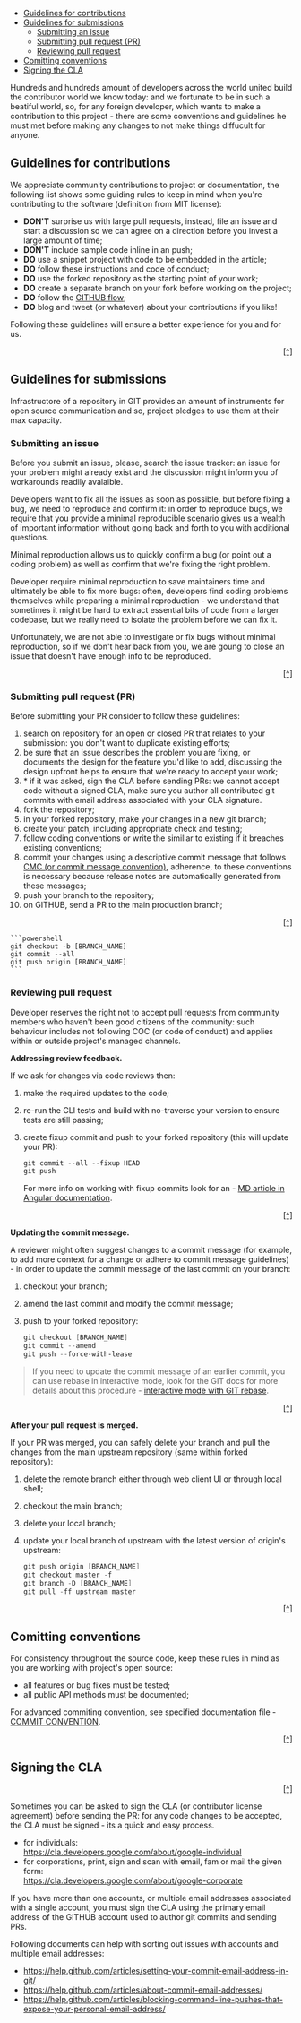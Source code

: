 - [Guidelines for contributions](#guidelines-for-contributions)
- [Guidelines for submissions](#guidelines-for-submissions)
  - [Submitting an issue](#submitting-an-issue)
  - [Submitting pull request (PR)](#submitting-pull-request-pr)
  - [Reviewing pull request](#reviewing-pull-request)
- [Comitting conventions](#comitting-conventions)
- [Signing the CLA](#signing-the-cla)

Hundreds and hundreds amount of developers across the world united build the contributor world we know today: and we fortunate to be in such a beatiful world, so, for any foreign developer, which wants to make a contribution to this project - there are some conventions and guidelines he must met before making any changes to not make things diffucult for anyone.

Guidelines for contributions
----------------------------

We appreciate community contributions to project or documentation, the following list shows some guiding rules to keep in mind when you're contributing to the software (definition from MIT license):

- **DON'T** surprise us with large pull requests, instead, file an issue and start a discussion so we can agree on a direction before you invest a large amount of time;
- **DON'T** include sample code inline in an push;
- **DO** use a snippet project with code to be embedded in the article;
- **DO** follow these instructions and code of conduct;
- **DO** use the forked repository as the starting point of your work;
- **DO** create a separate branch on your fork before working on the project;
- **DO** follow the [GITHUB flow](https://guides.github.com/introduction/flow/);
- **DO** blog and tweet (or whatever) about your contributions if you like!

Following these guidelines will ensure a better experience for you and for us.

<p align="right"><a href="#readme-top" title="Back to the top of MD file">[^]</a></p>

Guidelines for submissions
--------------------------

Infrastructore of a repository in GIT provides an amount of instruments for open source communication and so, project pledges to use them at their max capacity.

### Submitting an issue

Before you submit an issue, please, search the issue tracker: an issue for your problem might already exist and the discussion might inform you of workarounds readily avalaible.

Developers want to fix all the issues as soon as possible, but before fixing a bug, we need to reproduce and confirm it: in order to reproduce bugs, we require that you provide a minimal reproducible scenario gives us a wealth of important information without going back and forth to you with additional questions.

Minimal reproduction allows us to quickly confirm a bug (or point out a coding problem) as well as confirm that we're fixing the right problem.

Developer require minimal reproduction to save maintainers time and ultimately be able to fix more bugs: often, developers find coding problems themselves while preparing a minimal reproduction - we understand that sometimes it might be hard to extract essential bits of code from a larger codebase, but we really need to isolate the problem before we can fix it.

Unfortunately, we are not able to investigate or fix bugs without minimal reproduction, so if we don't hear back from you, we are goung to close an issue that doesn't have enough info to be reproduced.

<p align="right"><a href="#readme-top" title="Back to the top of MD file">[^]</a></p>

### Submitting pull request (PR)

Before submitting your PR consider to follow these guidelines:

1. search on repository for an open or closed PR that relates to your submission: you don't want to duplicate existing efforts;
2. be sure that an issue describes the problem you are fixing, or documents the design for the feature you'd like to add, discussing the design upfront helps to ensure that we're ready to accept your work;
3. \* if it was asked, sign the CLA before sending PRs: we cannot accept code without a signed CLA, make sure you author all contributed git commits with email address associated with your CLA signature.
4. fork the repository;
5. in your forked repository, make your changes in a new git branch;
6. create your patch, including appropriate check and testing;
7. follow coding conventions or write the simillar to existing if it breaches existing conventions;
8. commit your changes using a descriptive commit message that follows [CMC (or commit message convention)](./docs/COMMIT_CONVENTION.md), adherence, to these conventions is necessary because release notes are automatically generated from these messages;
9. push your branch to the repository;
10. on GITHUB, send a PR to the main production branch;

<p align="right"><a href="#readme-top" title="Back to the top of MD file">[^]</a></p>


    ```powershell
    git checkout -b [BRANCH_NAME]
    git commit --all
    git push origin [BRANCH_NAME]
    ```
### Reviewing pull request

Developer reserves the right not to accept pull requests from community members who haven't been good citizens of the community: such behaviour includes not following COC (or code of conduct) and applies within or outside project's managed channels.

**Addressing review feedback.**

If we ask for changes via code reviews then:

1. make the required updates to the code;
2. re-run the CLI tests and build with no-traverse your version to ensure tests are still passing;
3. create fixup commit and push to your forked repository (this will update your PR):

    ```powershell
    git commit --all --fixup HEAD
    git push
    ```

    For more info on working with fixup commits look for an - [MD article in Angular documentation](https://github.com/angular/angular/blob/main/docs/FIXUP_COMMITS.md).

<p align="right"><a href="#readme-top" title="Back to the top of MD file">[^]</a></p>

**Updating the commit message.**

A reviewer might often suggest changes to a commit message (for example, to add more context for a change or adhere to commit message guidelines) - in order to update the commit message of the last commit on your branch:

1. checkout your branch;
2. amend the last commit and modify the commit message;
3. push to your forked repository:

    ```powershell
    git checkout [BRANCH_NAME]
    git commit --amend
    git push --force-with-lease
    ```

> If you need to update the commit message of an earlier commit, you can use rebase in interactive mode, look for the GIT docs for more details about this procedure - [interactive mode with GIT rebase](https://git-scm.com/docs/git-rebase#_interactive_mode).

<p align="right"><a href="#readme-top" title="Back to the top of MD file">[^]</a></p>

**After your pull request is merged.**

If your PR was merged, you can safely delete your branch and pull the changes from the main upstream repository (same within forked repository):

1. delete the remote branch either through web client UI or through local shell;
2. checkout the main branch;
3. delete your local branch;
4. update your local branch of upstream with the latest version of origin's upstream:

    ```powershell
    git push origin [BRANCH_NAME]
    git checkout master -f
    git branch -D [BRANCH_NAME]
    git pull -ff upstream master
    ```

<p align="right"><a href="#readme-top" title="Back to the top of MD file">[^]</a></p>

Comitting conventions
-----------------

For consistency throughout the source code, keep these rules in mind as you are working with project's open source:

- all features or bug fixes must be tested;
- all public API methods must be documented;

For advanced commiting convention, see specified documentation file - [COMMIT CONVENTION](docs/COMMIT_CONVENTION.md).

<p align="right"><a href="#readme-top" title="Back to the top of MD file">[^]</a></p>

Signing the CLA
---------------

<p align="right"><a href="#readme-top" title="Back to the top of MD file">[^]</a></p>

Sometimes you can be asked to sign the CLA (or contributor license agreement) before sending the PR: for any code changes to be accepted, the CLA must be signed - its a quick and easy process.

- for individuals:\
    https://cla.developers.google.com/about/google-individual
- for corporations, print, sign and scan with email, fam or mail the given form:\
  https://cla.developers.google.com/about/google-corporate

If you have more than one accounts, or multiple email addresses associated with a single account, you must sign the CLA using the primary email address of the GITHUB account used to author git commits and sending PRs.

Following documents can help with sorting out issues with accounts and multiple email addresses:

- https://help.github.com/articles/setting-your-commit-email-address-in-git/
- https://help.github.com/articles/about-commit-email-addresses/
- https://help.github.com/articles/blocking-command-line-pushes-that-expose-your-personal-email-address/